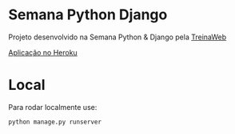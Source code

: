 # Semana Python Django
Projeto desenvolvido na Semana Python & Django pela [TreinaWeb](https://www.treinaweb.com.br)


[Aplicação no Heroku](https://semana-python-django-treinaweb.herokuapp.com/cadastrar_usuario/)

# Local

Para rodar localmente use:
```venv
python manage.py runserver
```
